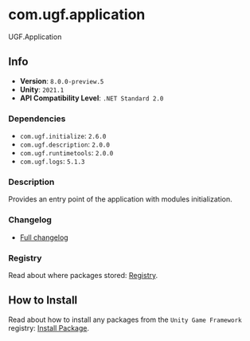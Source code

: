 # com.ugf.application

UGF.Application

## Info

- **Version**: `8.0.0-preview.5`
- **Unity**: `2021.1`
- **API Compatibility Level**: `.NET Standard 2.0`

### Dependencies

- `com.ugf.initialize`: `2.6.0`
- `com.ugf.description`: `2.0.0`
- `com.ugf.runtimetools`: `2.0.0`
- `com.ugf.logs`: `5.1.3`


### Description

Provides an entry point of the application with modules initialization.

### Changelog

- [Full changelog](changelog.md)

### Registry

Read about where packages stored: [Registry](https://github.com/unity-game-framework/organization/blob/main/docs/registry.md).

## How to Install

Read about how to install any packages from the `Unity Game Framework` registry: [Install Package](https://github.com/unity-game-framework/organization/blob/main/docs/install-packages.md).
